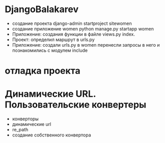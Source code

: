 # DjangoBalakarev
- создание проекта django-admin startproject sitewomen
- создание приложение women python manage.py startapp women
- Приложение: создания функции в файле views.py  index.
- Проект: определил маршрут в urls.py 
- Приложение: создали urls.py в women перенесли запросы в него и познакомились с модулем include
# отладка проекта
# Динамические URL. Пользовательские конвертеры
- конверторы
- динамические url
- re_path
- создание собственного конвертора
